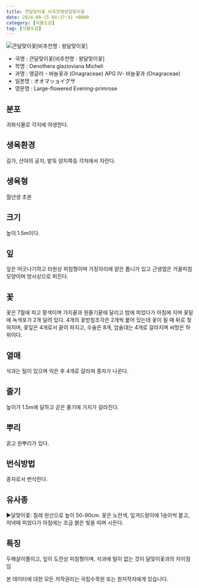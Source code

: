 ```yaml
---
title: 큰달맞이꽃_비추천명왕달맞이꽃
date: 2024-09-15 04:37:41 +0800
category: [식물도감]
tag: [식물도감]
---
```




![큰달맞이꽃[비추천명 : 왕달맞이꽃]](/fileUpload/plants/basic/Onagraceae/Oenothera/2374/1_th2.JPG)
- 국명 : 큰달맞이꽃[비추천명 : 왕달맞이꽃]
- 학명 : Oenothera glazioviana Micheli
- 과명 : 앵글러 - 바늘꽃과 (Onagraceae) APG Ⅳ- 바늘꽃과 (Onagraceae)
- 일본명 : オオマッョイグサ
- 영문명 : Large-flowered Evening-primrose


## 분포
귀화식물로 각지에 야생한다.
## 생육환경
길가, 산야의 공지, 밭둑 양지쪽등 각처에서 자란다.
## 생육형
월년생 초본
## 크기
높이 1.5m이다.
## 잎
잎은 어긋나기하고 타원상 피침형이며 가장자리에 얕은 톱니가 있고 근생엽은 거꿀피침모양이며 방사상으로 퍼진다.
## 꽃
꽃은 7월에 피고 황색이며 가지끝과 원줄기끝에 달리고 밤에 피었다가 아침에 지며 꽃밑에 녹색포가 2개 달려 있다. 4개의 꽃받침조각은 2개씩 붙어 있는데 꽃이 필 때 뒤로 젖혀지며, 꽃잎은 4개로서 끝이 파지고, 수술은 8개, 암술대는 4개로 갈라지며 씨방은 하위이다.
## 열매
삭과는 털이 있으며 익은 후 4개로 갈라져 종자가 나온다.
## 줄기
높이가 1.5m에 달하고 곧은 줄기에 가지가 갈라진다.
## 뿌리
굵고 원뿌리가 있다.
## 번식방법
종자로서 번식한다.
## 유사종
▶달맞이꽃: 칠레 원산으로 높이 50-90cm. 꽃은 노란색, 잎겨드랑이에 1송이씩 붙고, 저녁때 피었다가 아침에는 조금 붉은 빛을 띠며 시든다.
## 특징
두해살이풀이고, 잎이 도란상 피침형이며, 삭과에 털이 없는 것이 달맞이꽃과의 차이점임






본 데이터에 대한 모든 저작권리는 국립수목원 또는 원저작자에게 있습니다.
